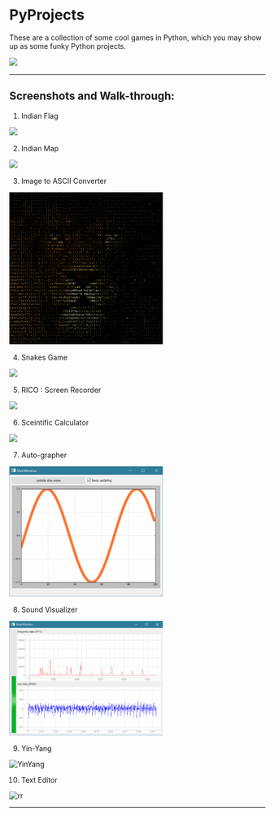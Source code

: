 
# PyProjects
These are a collection of some cool games in Python, which you may show up as some funky Python projects. 

<img width=50% src="https://banner2.cleanpng.com/20180712/yka/kisspng-professional-python-programmer-computer-programmin-python-logo-download-5b47725c1cc0d6.3474912915314089881178.jpg" >

<hr>

## Screenshots and Walk-through: 

1. Indian Flag

<img src="https://user-images.githubusercontent.com/64016811/107748193-aba43f00-6d3e-11eb-874c-706bb6c59cbf.gif" width=60%>

2. Indian Map 

<img src="https://user-images.githubusercontent.com/64016811/114883231-5958ca80-9e22-11eb-9027-25564e37112d.gif" width=60%>

3. Image to ASCII Converter

<img src="https://github.com/MainakRepositor/PyProjects/blob/master/Ascii/output.png" width=60%>

4. Snakes Game

<img src="https://user-images.githubusercontent.com/64016811/98468419-549f4300-2200-11eb-85e8-8b224976df2c.jpg" width=60%>

5. RICO : Screen Recorder

<img src="https://user-images.githubusercontent.com/64016811/98546067-680fe400-22bc-11eb-83df-eff2a2e4ffcf.jpg" width=60%>

6. Sceintific Calculator

<img src="https://user-images.githubusercontent.com/64016811/99259448-0d3c3680-2840-11eb-898c-386951e70f09.jpg" width=60%>

7. Auto-grapher

<img src="https://github.com/MainakRepositor/PyProjects/blob/master/Sine%20Scroll%20autograph/demo.gif?raw=true" width=60%>

8. Sound Visualizer

<img src="https://github.com/MainakRepositor/PyProjects/raw/master/Audio%20monitor/demo.gif" width=60%>

9. Yin-Yang

![YinYang](https://user-images.githubusercontent.com/64016811/115610874-1063b300-a307-11eb-8df4-3cae82682a74.gif)

10. Text Editor

![rr](https://user-images.githubusercontent.com/64016811/116501903-ada68480-a8cf-11eb-8d05-cc62c44c23b9.jpg)


<hr>
